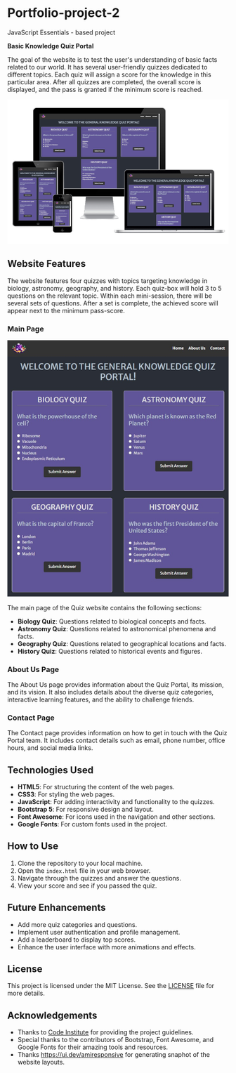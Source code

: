 # Portfolio-project-2
JavaScript Essentials - based project

**Basic Knowledge Quiz Portal**

The goal of the website is to test the user's understanding of basic facts related to our world. It has several user-friendly quizzes dedicated to different topics. Each quiz will assign a score for the knowledge in this particular area. After all quizzes are completed, the overall score is displayed, and the pass is granted if the minimum score is reached.

![Preview of the responsive design](assets/images/readme/Responsive-snapshot.png)

## Website Features

The website features four quizzes with topics targeting knowledge in biology, astronomy, geography, and history. Each quiz-box will hold 3 to 5 questions on the relevant topic. Within each mini-session, there will be several sets of questions. After a set is complete, the achieved score will appear next to the minimum pass-score.

### Main Page

![Main mape snapshot](assets/images/readme/Quiz-portal-snapshot1.jpg)

The main page of the Quiz website contains the following sections:
- **Biology Quiz**: Questions related to biological concepts and facts.
- **Astronomy Quiz**: Questions related to astronomical phenomena and facts.
- **Geography Quiz**: Questions related to geographical locations and facts.
- **History Quiz**: Questions related to historical events and figures.

### About Us Page

The About Us page provides information about the Quiz Portal, its mission, and its vision. It also includes details about the diverse quiz categories, interactive learning features, and the ability to challenge friends.

### Contact Page

The Contact page provides information on how to get in touch with the Quiz Portal team. It includes contact details such as email, phone number, office hours, and social media links.

## Technologies Used

- **HTML5**: For structuring the content of the web pages.
- **CSS3**: For styling the web pages.
- **JavaScript**: For adding interactivity and functionality to the quizzes.
- **Bootstrap 5**: For responsive design and layout.
- **Font Awesome**: For icons used in the navigation and other sections.
- **Google Fonts**: For custom fonts used in the project.

## How to Use

1. Clone the repository to your local machine.
2. Open the `index.html` file in your web browser.
3. Navigate through the quizzes and answer the questions.
4. View your score and see if you passed the quiz.

## Future Enhancements

- Add more quiz categories and questions.
- Implement user authentication and profile management.
- Add a leaderboard to display top scores.
- Enhance the user interface with more animations and effects.

## License

This project is licensed under the MIT License. See the [LICENSE](LICENSE) file for more details.

## Acknowledgements

- Thanks to [Code Institute](https://codeinstitute.net/) for providing the project guidelines.
- Special thanks to the contributors of Bootstrap, Font Awesome, and Google Fonts for their amazing tools and resources.
- Thanks https://ui.dev/amiresponsive for generating snaphot of the website layouts.